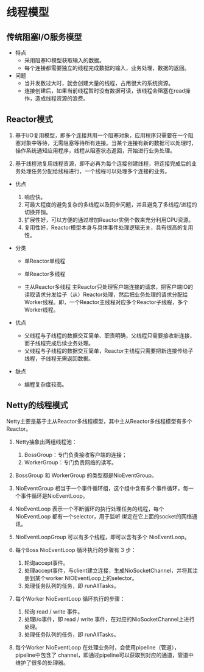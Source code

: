 线程模型
===

传统阻塞I/O服务模型
---
* 特点
  * 采用阻塞IO模型获取输入的数据。
  * 每个连接都需要独立的线程完成数据的输入，业务处理，数据的返回。
* 问题
  * 当并发数过大时，就会创建大量的线程，占用很大的系统资源。
  * 连接创建后，如果当前线程暂时没有数据可读，该线程会阻塞在read操作，造成线程资源的浪费。

Reactor模式
---

1. 基于I/O复用模型，即多个连接共用一个阻塞对象，应用程序只需要在一个阻塞对象中等待，无需阻塞等待所有连接。当某个连接有新的数据可以处理时，操作系统通知应用程序，线程从阻塞状态返回，开始进行业务处理。

2. 基于线程池复用线程资源，即不必再为每个连接创建线程，将连接完成后的业务处理任务分配给线程进行，一个线程可以处理多个连接的业务。

* 优点
	1. 响应快。
	2. 可最大程度的避免复杂的多线程以及同步问题，并且避免了多线程/进程的切换开销。
	3. 扩展性好，可以方便的通过增加Reactor实例个数来充分利用CPU资源。
	4. 复用性好，Reactor模型本身与具体事件处理逻辑无关，具有很高的复用性。

* 分类
	* 单Reactor单线程

	* 单Reactor多线程

	* 主从Reactor多线程
	主Reactor只处理客户端连接的请求，把客户端IO的读取请求分发给子（从）Reactor处理，然后把业务处理的请求分配给Worker线程。即，一个Reactor主线程对应多个Reactor子线程，多个Worker线程。


* 优点
	* 父线程与子线程的数据交互简单、职责明确，父线程只需要接收新连接，而子线程完成后续业务处理。
	* 父线程与子线程的数据交互简单，Reactor主线程只需要把新连接传给子线程，子线程无需返回数据。
* 缺点
	* 编程复杂度较高。
   
Netty的线程模式
---
Netty主要是基于主从Reactor多线程模型，其中主从Reactor多线程模型有多个Reactor。

1. Netty抽象出两组线程池：
	1. BossGroup：专门负责接收客户端的连接；
	2. WorkerGroup：专门负责网络的读写。
	
2. BossGroup 和 WorkerGroup 的类型都是NioEventGroup。

3. NioEventGroup 相当于一个事件循环组，这个组中含有多个事件循环，每一个事件循环是NioEventLoop。

4. NioEventLoop 表示一个不断循环的执行处理任务的线程，每个NioEventLoop 都有一个selector，用于监听 绑定在它上面的socket的网络通讯。

5. NioEventLoopGroup 可以有多个线程，即可以含有多个 NioEventLoop。

6. 每个Boss NioEventLoop 循环执行的步骤有 3 步：
	1. 轮询accept事件。
	2. 处理accept事件，与client建立连接，生成NioSocketChannel，并将其注册到某个worker NIOEventLoop上的selector。
	3. 处理任务队列的任务，即 runAllTasks。
	
7. 每个Worker NioEventLoop 循环执行的步骤：
	1. 轮询 read / write 事件。
	2. 处理i/o事件，即 read / write 事件，在对应的NioSocketChannel上进行处理。
	3. 处理任务队列的任务，即 runAllTasks。
	
8. 每个Worker NioEventLoop 在处理业务时，会使用pipeline（管道），pipeline中包含了 channel，即通过pipeline可以获取到对应的通道，管道中维护了很多的处理器。



